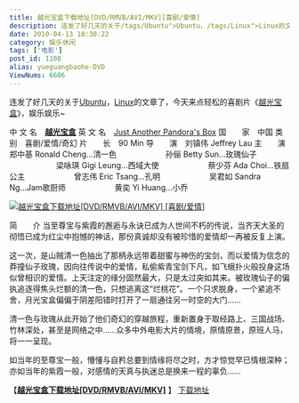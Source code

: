 ```yaml
---
title: 越光宝盒下载地址[DVD/RMVB/AVI/MKV][喜剧/爱情]
description: 连发了好几天的关于/tags/Ubuntu">Ubuntu，/tags/Linux">Linux的文章了，今天来点轻松的喜剧片《post/yueguangbaohe-DVD.html">越光宝盒》，娱乐娱乐~中文名　post/yueguangbaohe-DVD.html">越光宝盒英文名　post/yueguangbaohe-DVD.html">JustAnotherPandora'sBox国　　家　中国类　　别　喜剧/爱情/奇幻片　　长　90Min导　　演　刘镇伟JeffreyLau主　　演　郑中基RonaldCheng...清一色　　　　　　孙俪BettySun...玫瑰仙子　　　　　　梁咏琪GigiLeung...西域大使　　　　　　蔡少芬AdaChoi...铁扇公主　　　　　　曾志伟EricTsang...孔明　　　　　　吴君如SandraNg...Jam歌厨师　　　　　　黄奕YiHuang...小乔post/yueguangbaohe-DVD.html">
date: 2010-04-13 10:30:22
category: 娱乐休闲
tags: ['电影']
post_id: 1108
alias: yueguangbaohe-DVD
ViewNums: 6606
---
```


连发了好几天的关于[Ubuntu](/tags/Ubuntu)，[Linux](/tags/Linux)的文章了，今天来点轻松的喜剧片《[越光宝盒](/blog/yueguangbaohe-dvd)》，娱乐娱乐~

中 文 名　[**越光宝盒**](/blog/yueguangbaohe-dvd)
英 文 名　[Just Another Pandora's Box](/blog/yueguangbaohe-dvd)
国　　家　中国
类　　别　喜剧/爱情/奇幻
片　　长　90 Min
导　　演　刘镇伟 Jeffrey Lau
主　　演　郑中基 Ronald Cheng...清一色
　　　　　　孙俪 Betty Sun...玫瑰仙子
　　　　　　梁咏琪 Gigi Leung...西域大使
　　　　　　蔡少芬 Ada Choi...铁扇公主
　　　　　　曾志伟 Eric Tsang...孔明
　　　　　　吴君如 Sandra Ng...Jam歌厨师
　　　　　　黄奕 Yi Huang...小乔

[![越光宝盒下载地址[DVD/RMVB/AVI/MKV] [喜剧/爱情]](http://www.gz01vod.com/WebMedia/VODJPG1/2010-3-21_越光宝盒.jpg)](/blog/yueguangbaohe-dvd)

简　　介
当至尊宝与紫霞的邂逅与永诀已成为人世间不朽的传说，当齐天大圣的彻悟已成为红尘中抱憾的神话，那份真诚却没有被珍惜的爱情却一再被反复上演。

这一次，是山贼清一色抽出了那柄永远带着甜蜜与神伤的宝剑，而以爱情为信念的莽撞仙子玫瑰，因向往传说中的爱情，私偷紫青宝剑下凡，如飞蛾扑火般投身这场似曾相识的爱情。上天注定的缘分固然最大，只是太过突如其来。被玫瑰仙子的偏执追逐得焦头烂额的清一色，只想逃离这“烂桃花”。一个只求脱身，一个紧追不舍，月光宝盒偏偏于阴差阳错时打开了一扇通往另一时空的大门……

清一色与玫瑰从此开始了他们奇幻的穿越旅程，重新置身于取经路上、三国战场、竹林深处，甚至是网络之中……众多中外电影大片的情境，原情原景，原班人马，将一一呈现。

如当年的至尊宝一般，懵懂与自矜总要到情缘将尽之时，方才惊觉早已情根深种；亦如当年的紫霞一般，对感情的天真与执迷总是换来一程的辜负……

【[**越光宝盒下载地址[DVD/RMVB/AVI/MKV]**](/blog/yueguangbaohe-dvd) 】
[下载地址](download.asp?id=405)

